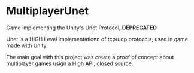 # MultiplayerUnet

Game implementing the Unity's Unet Protocol, **DEPRECATED**

Unet is a HIGH Level implementationn of tcp/udp protocols, used in game made with Unity.

The main goal with this project was create a proof of concept about multiplayer games usign a High API, closed source.

